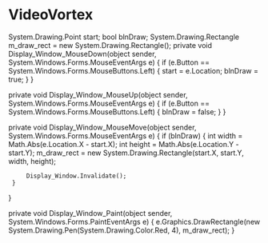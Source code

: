 # VideoVortex
<title>Markdown</title>
 System.Drawing.Point start;
 bool blnDraw;
 System.Drawing.Rectangle m_draw_rect = new System.Drawing.Rectangle();
 private void Display_Window_MouseDown(object sender, System.Windows.Forms.MouseEventArgs e)
 {
     if (e.Button == System.Windows.Forms.MouseButtons.Left)
     {
         start = e.Location;
         blnDraw = true;
     }
 }

 private void Display_Window_MouseUp(object sender, System.Windows.Forms.MouseEventArgs e)
 {
     if (e.Button == System.Windows.Forms.MouseButtons.Left)
     {
         blnDraw = false;
     }
 }

 private void Display_Window_MouseMove(object sender, System.Windows.Forms.MouseEventArgs e)
 {
     if (blnDraw)
     {
         int width = Math.Abs(e.Location.X - start.X);
         int height = Math.Abs(e.Location.Y - start.Y);
         m_draw_rect = new System.Drawing.Rectangle(start.X, start.Y, width, height);

         Display_Window.Invalidate();
     }
 }

 private void Display_Window_Paint(object sender, System.Windows.Forms.PaintEventArgs e)
 {
     e.Graphics.DrawRectangle(new System.Drawing.Pen(System.Drawing.Color.Red, 4), m_draw_rect);
 }